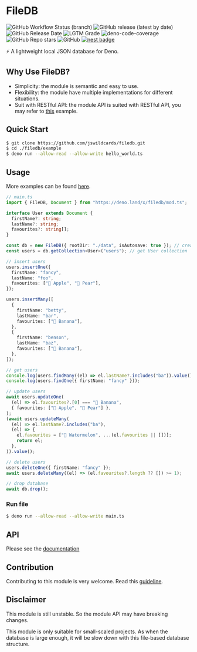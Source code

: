 # FileDB

![GitHub Workflow Status (branch)](https://img.shields.io/github/workflow/status/jswildcards/filedb/Deno/develop)
![GitHub release (latest by date)](https://img.shields.io/github/v/release/jswildcards/filedb)
![GitHub Release Date](https://img.shields.io/github/release-date/jswildcards/filedb)
![LGTM Grade](https://img.shields.io/lgtm/grade/javascript/github/jswildcards/filedb)
![deno-code-coverage](https://img.shields.io/badge/code%20coverage-93.97%25-brightgreen.svg)
![GitHub Repo stars](https://img.shields.io/github/stars/jswildcards/filedb?style=social)
![GitHub](https://img.shields.io/github/license/jswildcards/filedb)
[![nest badge](https://nest.land/badge.svg)](https://nest.land/package/filedb)

:zap: A lightweight local JSON database for Deno.

## Why Use FileDB?

- Simplicity: the module is semantic and easy to use.
- Flexibility: the module have multiple implementations for different situations.
- Suit with RESTful API: the module API is suited with RESTful API, you may refer to [this](https://github.com/jswildcards/filedb/blob/main/example/with_oak.ts) example.

## Quick Start

```bash
$ git clone https://github.com/jswildcards/filedb.git
$ cd ./filedb/example
$ deno run --allow-read --allow-write hello_world.ts
```

## Usage

More examples can be found [here](https://github.com/jswildcards/filedb/tree/main/example).

```ts
// main.ts
import { FileDB, Document } from "https://deno.land/x/filedb/mod.ts";

interface User extends Document {
  firstName?: string;
  lastName?: string;
  favourites?: string[];
}

const db = new FileDB({ rootDir: "./data", isAutosave: true }); // create database with autosave
const users = db.getCollection<User>("users"); // get User collection

// insert users
users.insertOne({
  firstName: "fancy",
  lastName: "foo",
  favourites: ["🍎 Apple", "🍐 Pear"],
});

users.insertMany([
  {
    firstName: "betty",
    lastName: "bar",
    favourites: ["🍌 Banana"],
  },
  {
    firstName: "benson",
    lastName: "baz",
    favourites: ["🍌 Banana"],
  },
]);

// get users
console.log(users.findMany((el) => el.lastName?.includes("ba")).value());
console.log(users.findOne({ firstName: "fancy" }));

// update users
await users.updateOne(
  (el) => el.favourites?.[0] === "🍌 Banana",
  { favourites: ["🍎 Apple", "🍐 Pear"] },
);
(await users.updateMany(
  (el) => el.lastName?.includes("ba"),
  (el) => {
    el.favourites = ["🍉 Watermelon", ...(el.favourites || [])];
    return el;
  },
)).value();

// delete users
users.deleteOne({ firstName: "fancy" });
await users.deleteMany((el) => (el.favourites?.length ?? []) >= 1);

// drop database
await db.drop();
```

### Run file

```bash
$ deno run --allow-read --allow-write main.ts
```

## API

Please see the [documentation](https://doc.deno.land/https/deno.land/x/filedb/mod.ts)

## Contribution

Contributing to this module is very welcome. Read this [guideline](https://github.com/jswildcards/filedb/blob/main/CONTRIBUTING.md).

## Disclaimer

This module is still unstable. So the module API may have breaking changes.

This module is only suitable for small-scaled projects. As when the database is large enough, it will be slow down with this file-based database structure.
